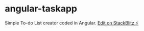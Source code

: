 # angular-taskapp
Simple To-do List creator coded in Angular.
[Edit on StackBlitz ⚡️](https://stackblitz.com/edit/angular-to-do-list-creator)